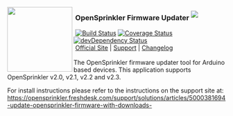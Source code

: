 <img align="left" height="150" src="http://albahra.com/opensprinkler/icon-new.png"><h3>&nbsp;OpenSprinkler Firmware Updater <sup><img src="http://vb.teelaun.ch/OpenSprinkler/OpenSprinkler-FW-Updater.svg"></sup></h3>
&nbsp;[![Build Status](https://api.travis-ci.org/OpenSprinkler/OpenSprinkler-FW-Updater.svg?branch=master)](https://travis-ci.org/) [![Coverage Status](https://coveralls.io/repos/OpenSprinkler/OpenSprinkler-FW-Updater/badge.svg?branch=master)](https://codecov.io/github/OpenSprinkler/OpenSprinkler-FW-Updater?branch=master) [![devDependency Status](https://david-dm.org/OpenSprinkler/OpenSprinkler-FW-Updater/status.svg)](https://david-dm.org/OpenSprinkler/OpenSprinkler-FW-Updater#info=dependencies)  
&nbsp;[Official Site][official] | [Support][help] | [Changelog][changelog]  
<br>
The OpenSprinkler firmware updater tool for Arduino based devices. This application supports OpenSprinkler v2.0, v2.1, v2.2 and v2.3.

For install instructions please refer to the instructions on the support site at: https://opensprinkler.freshdesk.com/support/solutions/articles/5000381694-update-opensprinkler-firmware-with-downloads-

[official]: https://opensprinkler.com
[help]: http://support.opensprinkler.com
[changelog]: https://github.com/OpenSprinkler/OpenSprinkler-FW-Updater/releases
